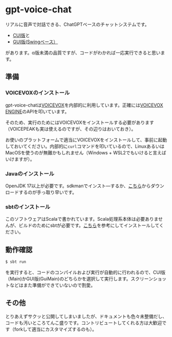 # gpt-voice-chat

リアルに音声で対話できる、ChatGPTベースのチャットシステムです。

- [CUI版](https://github.com/kmizu/gpt-voice-chat/blob/master/src/main/scala/com/github/kmizu/gpt_voice_chat/Main.scala)と
- [GUI版(Swingベース）](https://github.com/kmizu/gpt-voice-chat/blob/master/src/main/scala/com/github/kmizu/gpt_voice_chat/GuiMain.scala)

があります。α版未満の品質ですが、コードがわかれば一応実行できると思います。

## 準備

### VOICEVOXのインストール

gpt-voice-chatは[VOICEVOX](https://github.com/VOICEVOX/voicevox)を内部的に利用しています。正確には[VOICEVOX ENGINE](https://github.com/VOICEVOX/voicevox_engine/)のAPIを叩いています。

そのため、実行のためにはVOICEVOXをインストールする必要があります（VOICEPEAKも実は使えるのですが、その辺りはおいておき）。

お使いのプラットフォームで適当にVOICEVOXをインストールして、事前に起動しておいてください。内部的に`curl`コマンドを叩いているので、LinuxあるいはMacOSを使うのが無難かもしれません（Windows + WSL2でもいけると言えばいけますが）。

### Javaのインストール

OpenJDK 17以上が必要です。sdkmanでインスト―するか、[こちら](https://www.oracle.com/java/technologies/javase/jdk17-archive-downloads.html)からダウンロードするのが手っ取り早いです。

### sbtのインストール

このソフトウェアはScalaで書かれています。Scala処理系本体は必要ありませんが、ビルドのためにsbtが必要です。[こちら](https://www.scala-sbt.org/1.x/docs/ja/Setup.html)を参考にしてインストールしてください。

## 動作確認

```sh
$ sbt run
```

を実行すると、コードのコンパイルおよび実行が自動的に行われるので、CUI版（Main)かGUI版(GuiMain)のどちらかを選択して実行します。スクリーンショットなどはまた準備ができていないので割愛。

## その他

とりあえずサクッと公開してしまいましたが、ドキュメントも色々未整備だし、コードも汚いところてんこ盛りです。コントリビュートしてくれる方は大歓迎です（forkして適当にカスタマイズするのも）。
